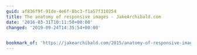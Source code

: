 ```yaml
---
guid: af836f9f-91de-4e6f-8bc3-f1a57f310254
title: The anatomy of responsive images - JakeArchibald.com
date: '2016-03-31T10:11:50+00:00'
changed: '2019-09-24T14:35:54+00:00'


bookmark_of: 'https://jakearchibald.com/2015/anatomy-of-responsive-images/'
---
```




